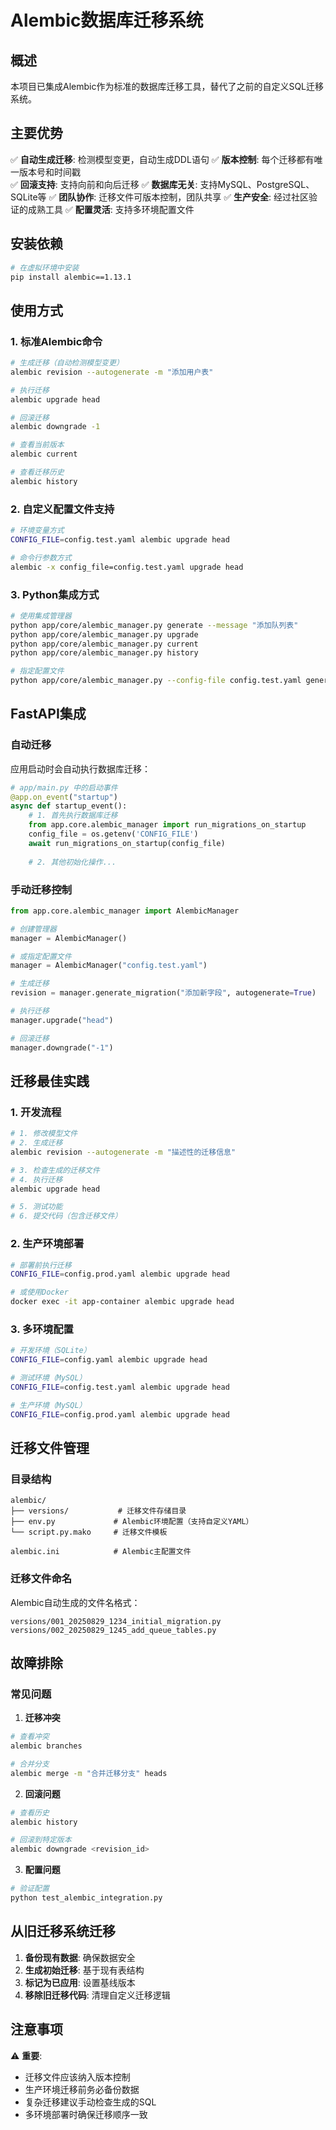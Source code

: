 # Alembic数据库迁移系统

## 概述

本项目已集成Alembic作为标准的数据库迁移工具，替代了之前的自定义SQL迁移系统。

## 主要优势

✅ **自动生成迁移**: 检测模型变更，自动生成DDL语句
✅ **版本控制**: 每个迁移都有唯一版本号和时间戳  
✅ **回滚支持**: 支持向前和向后迁移
✅ **数据库无关**: 支持MySQL、PostgreSQL、SQLite等
✅ **团队协作**: 迁移文件可版本控制，团队共享
✅ **生产安全**: 经过社区验证的成熟工具
✅ **配置灵活**: 支持多环境配置文件

## 安装依赖

```bash
# 在虚拟环境中安装
pip install alembic==1.13.1
```

## 使用方式

### 1. 标准Alembic命令

```bash
# 生成迁移（自动检测模型变更）
alembic revision --autogenerate -m "添加用户表"

# 执行迁移
alembic upgrade head

# 回滚迁移
alembic downgrade -1

# 查看当前版本
alembic current

# 查看迁移历史
alembic history
```

### 2. 自定义配置文件支持

```bash
# 环境变量方式
CONFIG_FILE=config.test.yaml alembic upgrade head

# 命令行参数方式  
alembic -x config_file=config.test.yaml upgrade head
```

### 3. Python集成方式

```bash
# 使用集成管理器
python app/core/alembic_manager.py generate --message "添加队列表"
python app/core/alembic_manager.py upgrade
python app/core/alembic_manager.py current
python app/core/alembic_manager.py history

# 指定配置文件
python app/core/alembic_manager.py --config-file config.test.yaml generate --message "测试迁移"
```

## FastAPI集成

### 自动迁移

应用启动时会自动执行数据库迁移：

```python
# app/main.py 中的启动事件
@app.on_event("startup")
async def startup_event():
    # 1. 首先执行数据库迁移
    from app.core.alembic_manager import run_migrations_on_startup
    config_file = os.getenv('CONFIG_FILE')
    await run_migrations_on_startup(config_file)
    
    # 2. 其他初始化操作...
```

### 手动迁移控制

```python
from app.core.alembic_manager import AlembicManager

# 创建管理器
manager = AlembicManager()

# 或指定配置文件
manager = AlembicManager("config.test.yaml")

# 生成迁移
revision = manager.generate_migration("添加新字段", autogenerate=True)

# 执行迁移
manager.upgrade("head")

# 回滚迁移
manager.downgrade("-1")
```

## 迁移最佳实践

### 1. 开发流程

```bash
# 1. 修改模型文件
# 2. 生成迁移
alembic revision --autogenerate -m "描述性的迁移信息"

# 3. 检查生成的迁移文件
# 4. 执行迁移
alembic upgrade head

# 5. 测试功能
# 6. 提交代码（包含迁移文件）
```

### 2. 生产环境部署

```bash
# 部署前执行迁移
CONFIG_FILE=config.prod.yaml alembic upgrade head

# 或使用Docker
docker exec -it app-container alembic upgrade head
```

### 3. 多环境配置

```bash
# 开发环境（SQLite）
CONFIG_FILE=config.yaml alembic upgrade head

# 测试环境（MySQL）  
CONFIG_FILE=config.test.yaml alembic upgrade head

# 生产环境（MySQL）
CONFIG_FILE=config.prod.yaml alembic upgrade head
```

## 迁移文件管理

### 目录结构

```
alembic/
├── versions/           # 迁移文件存储目录
├── env.py             # Alembic环境配置（支持自定义YAML）
└── script.py.mako     # 迁移文件模板

alembic.ini            # Alembic主配置文件
```

### 迁移文件命名

Alembic自动生成的文件名格式：
```
versions/001_20250829_1234_initial_migration.py
versions/002_20250829_1245_add_queue_tables.py
```

## 故障排除

### 常见问题

1. **迁移冲突**
```bash
# 查看冲突
alembic branches

# 合并分支
alembic merge -m "合并迁移分支" heads
```

2. **回滚问题**
```bash
# 查看历史
alembic history

# 回滚到特定版本
alembic downgrade <revision_id>
```

3. **配置问题**
```bash
# 验证配置
python test_alembic_integration.py
```

## 从旧迁移系统迁移

1. **备份现有数据**: 确保数据安全
2. **生成初始迁移**: 基于现有表结构
3. **标记为已应用**: 设置基线版本
4. **移除旧迁移代码**: 清理自定义迁移逻辑

## 注意事项

⚠️ **重要**: 
- 迁移文件应该纳入版本控制
- 生产环境迁移前务必备份数据
- 复杂迁移建议手动检查生成的SQL
- 多环境部署时确保迁移顺序一致